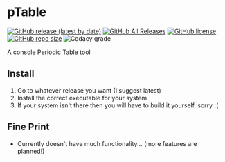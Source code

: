 # pTable
[![GitHub release (latest by date)](https://img.shields.io/github/v/release/mistermjir/pTable)](https://github.com/MisterMjir/pTable/releases)
[![GitHub All Releases](https://img.shields.io/github/downloads/mistermjir/pTable/total?style=flat)](https://github.com/MisterMjir/pTable/releases)
[![GitHub license](https://img.shields.io/github/license/MisterMjir/pTable?style=flat)](https://github.com/MisterMjir/pTable/blob/master/LICENSE.md)
[![GitHub repo size](https://img.shields.io/github/repo-size/mistermjir/pTable)]("https://github.com/MisterMjir/pTable")
![Codacy grade](https://img.shields.io/codacy/grade/28567a324ef94003b625b71075e82b35?logo=codacy)

A console Periodic Table tool

## Install
1. Go to whatever release you want (I suggest latest)
2. Install the correct executable for your system
3. If your system isn't there then you will have to build it yourself, sorry :(

## Fine Print
- Currently doesn't have much functionality... (more features are planned!)
